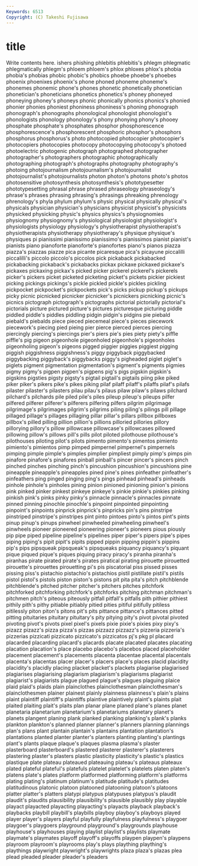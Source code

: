```yaml
---
Keywords: 6513 
Copyright: (C) Takeshi Fujisawa
---
```


# title

Write contents here.
ishers phishing
phlebitis phlebitis's phlegm phlegmatic phlegmatically phlegm's phloem phloem's phlox phloxes
phlox's phobia phobia's phobias phobic phobic's phobics phoebe phoebe's phoebes
phoenix phoenixes phoenix's phone phoned phoneme phoneme's phonemes phonemic phone's
phones phonetic phonetically phonetician phonetician's phoneticians phonetics phonetics's phoney phoneyed
phoneying phoney's phoneys phonic phonically phonics phonics's phonied phonier phonies
phoniest phoniness phoniness's phoning phonograph phonograph's phonographs phonological phonologist phonologist's
phonologists phonology phonology's phony phonying phony's phooey phosphate phosphate's phosphates
phosphor phosphorescence phosphorescence's phosphorescent phosphoric phosphor's phosphors phosphorus phosphorus's photo
photocopied photocopier photocopier's photocopiers photocopies photocopy photocopying photocopy's photoed photoelectric
photogenic photograph photographed photographer photographer's photographers photographic photographically photographing photograph's
photographs photography photography's photoing photojournalism photojournalism's photojournalist photojournalist's photojournalists photon
photon's photons photo's photos photosensitive photosynthesis photosynthesis's phototypesetter phototypesetting phrasal
phrase phrased phraseology phraseology's phrase's phrases phrasing phrasing's phrasings phreaking
phrenology phrenology's phyla phylum phylum's physic physical physically physical's physicals
physician physician's physicians physicist physicist's physicists physicked physicking physic's physics
physics's physiognomies physiognomy physiognomy's physiological physiologist physiologist's physiologists physiology physiology's
physiotherapist physiotherapist's physiotherapists physiotherapy physiotherapy's physique physique's physiques pi pianissimi
pianissimo pianissimo's pianissimos pianist pianist's pianists piano pianoforte pianoforte's pianofortes
piano's pianos piazza piazza's piazzas piazze pica picante picaresque pica's
picayune piccalilli piccalilli's piccolo piccolo's piccolos pick pickaback pickabacked pickabacking
pickaback's pickabacks pickax pickaxe pickaxed pickaxe's pickaxes pickaxing pickax's picked
picker pickerel pickerel's pickerels picker's pickers picket picketed picketing picket's
pickets pickier pickiest picking pickings pickings's pickle pickled pickle's pickles
pickling pickpocket pickpocket's pickpockets pick's picks pickup pickup's pickups picky
picnic picnicked picnicker picnicker's picnickers picnicking picnic's picnics pictograph pictograph's
pictographs pictorial pictorially pictorial's pictorials picture pictured picture's pictures picturesque
picturing piddle piddled piddle's piddles piddling pidgin pidgin's pidgins pie
piebald piebald's piebalds piece pieced piecemeal piece's pieces piecework piecework's
piecing pied pieing pier pierce pierced pierces piercing piercingly piercing's
piercings pier's piers pie's pies piety piety's piffle piffle's pig
pigeon pigeonhole pigeonholed pigeonhole's pigeonholes pigeonholing pigeon's pigeons pigged piggier
piggies piggiest pigging piggish piggishness piggishness's piggy piggyback piggybacked piggybacking
piggyback's piggybacks piggy's pigheaded piglet piglet's piglets pigment pigmentation pigmentation's
pigment's pigments pigmies pigmy pigmy's pigpen pigpen's pigpens pig's pigs
pigskin pigskin's pigskins pigsties pigsty pigsty's pigtail pigtail's pigtails piing
pike piked piker piker's pikers pike's pikes piking pilaf pilaff
pilaff's pilaffs pilaf's pilafs pilaster pilaster's pilasters pilau pilau's pilaus
pilaw pilaw's pilaws pilchard pilchard's pilchards pile piled pile's piles
pileup pileup's pileups pilfer pilfered pilferer pilferer's pilferers pilfering pilfers
pilgrim pilgrimage pilgrimage's pilgrimages pilgrim's pilgrims piling piling's pilings pill
pillage pillaged pillage's pillages pillaging pillar pillar's pillars pillbox pillboxes
pillbox's pilled pilling pillion pillion's pillions pilloried pillories pillory pillorying
pillory's pillow pillowcase pillowcase's pillowcases pillowed pillowing pillow's pillows pill's
pills pilot piloted pilothouse pilothouse's pilothouses piloting pilot's pilots pimento
pimento's pimentos pimiento pimiento's pimientos pimp pimped pimpernel pimpernel's pimpernels
pimping pimple pimple's pimples pimplier pimpliest pimply pimp's pimps pin
pinafore pinafore's pinafores pinball pinball's pincer pincer's pincers pinch pinched
pinches pinching pinch's pincushion pincushion's pincushions pine pineapple pineapple's pineapples
pined pine's pines pinfeather pinfeather's pinfeathers ping pinged pinging ping's
pings pinhead pinhead's pinheads pinhole pinhole's pinholes pining pinion pinioned
pinioning pinion's pinions pink pinked pinker pinkest pinkeye pinkeye's pinkie
pinkie's pinkies pinking pinkish pink's pinks pinky pinky's pinnacle pinnacle's
pinnacles pinnate pinned pinning pinochle pinochle's pinpoint pinpointed pinpointing pinpoint's
pinpoints pinprick pinprick's pinpricks pin's pins pinstripe pinstriped pinstripe's pinstripes
pint pinto pintoes pinto's pintos pint's pints pinup pinup's pinups
pinwheel pinwheeled pinwheeling pinwheel's pinwheels pioneer pioneered pioneering pioneer's pioneers
pious piously pip pipe piped pipeline pipeline's pipelines piper piper's
pipers pipe's pipes piping piping's pipit pipit's pipits pipped pippin
pipping pippin's pippins pip's pips pipsqueak pipsqueak's pipsqueaks piquancy piquancy's
piquant pique piqued pique's piques piquing piracy piracy's piranha piranha's
piranhas pirate pirated pirate's pirates piratical pirating pirouette pirouetted pirouette's
pirouettes pirouetting pi's pis piscatorial piss pissed pisses pissing piss's
pistachio pistachio's pistachios pistil pistillate pistil's pistils pistol pistol's pistols
piston piston's pistons pit pita pita's pitch pitchblende pitchblende's pitched
pitcher pitcher's pitchers pitches pitchfork pitchforked pitchforking pitchfork's pitchforks pitching
pitchman pitchman's pitchmen pitch's piteous piteously pitfall pitfall's pitfalls pith
pithier pithiest pithily pith's pithy pitiable pitiably pitied pities pitiful
pitifully pitiless pitilessly piton piton's pitons pit's pits pittance pittance's
pittances pitted pitting pituitaries pituitary pituitary's pity pitying pity's pivot
pivotal pivoted pivoting pivot's pivots pixel pixel's pixels pixie pixie's
pixies pixy pixy's pizazz pizazz's pizza pizza's pizzas pizzazz pizzazz's
pizzeria pizzeria's pizzerias pizzicati pizzicato pizzicato's pizzicatos pj's pkg pl
placard placarded placarding placard's placards placate placated placates placating placation
placation's place placebo placebo's placebos placed placeholder placement placement's placements
placenta placentae placental placentals placenta's placentas placer placer's placers place's
places placid placidity placidity's placidly placing placket placket's plackets plagiarise
plagiarised plagiarises plagiarising plagiarism plagiarism's plagiarisms plagiarist plagiarist's plagiarists plague
plagued plague's plagues plaguing plaice plaid plaid's plaids plain plainclothes
plainclothesman plainclothesman's plainclothesmen plainer plainest plainly plainness plainness's plain's plains
plaint plaintiff plaintiff's plaintiffs plaintive plaintively plaint's plaints plait plaited
plaiting plait's plaits plan planar plane planed plane's planes planet
planetaria planetarium planetarium's planetariums planetary planet's planets plangent planing plank
planked planking planking's plank's planks plankton plankton's planned planner planner's
planners planning plannings plan's plans plant plantain plantain's plantains plantation
plantation's plantations planted planter planter's planters planting planting's plantings plant's
plants plaque plaque's plaques plasma plasma's plaster plasterboard plasterboard's plastered
plasterer plasterer's plasterers plastering plaster's plasters plastic plasticity plasticity's plastic's
plastics plastique plate plateau plateaued plateauing plateau's plateaus plateaux plated
plateful plateful's platefuls platelet platelet's platelets platen platen's platens plate's
plates platform platformed platforming platform's platforms plating plating's platinum platinum's
platitude platitude's platitudes platitudinous platonic platoon platooned platooning platoon's platoons
platter platter's platters platypi platypus platypuses platypus's plaudit plaudit's plaudits
plausibility plausibility's plausible plausibly play playable playact playacted playacting playacting's
playacts playback playback's playbacks playbill playbill's playbills playboy playboy's playboys
played player player's players playful playfully playfulness playfulness's playgoer playgoer's
playgoers playground playground's playgrounds playhouse playhouse's playhouses playing playlist playlist's
playlists playmate playmate's playmates playoff playoff's playoffs playpen playpen's playpens
playroom playroom's playrooms play's plays plaything plaything's playthings playwright playwright's
playwrights plaza plaza's plazas plea plead pleaded pleader pleader's pleaders
